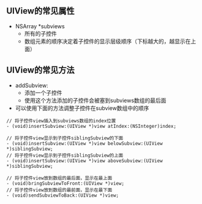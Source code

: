 
## UIView的常见属性
- NSArray *subviews
    - 所有的子控件
    - 数组元素的顺序决定着子控件的显示层级顺序（下标越大的，越显示在上面）

## UIView的常见方法
- addSubview:
    - 添加一个子控件
    - 使用这个方法添加的子控件会被塞到subviews数组的最后面
- 可以使用下面的方法调整子控件在subview数组中的顺序

```objc
// 将子控件view插入到subviews数组的index位置
- (void)insertSubview:(UIView *)view atIndex:(NSInteger)index;

// 将子控件view显示到子控件siblingSubview的下面
- (void)insertSubview:(UIView *)view belowSubview:(UIView *)siblingSubview;
// 将子控件view显示到子控件siblingSubview的上面
- (void)insertSubview:(UIView *)view aboveSubview:(UIView *)siblingSubview;

// 将子控件view放到数组的最后面，显示在最上面
- (void)bringSubviewToFront:(UIView *)view;
// 将子控件view放到数组的最前面，显示在最下面
- (void)sendSubviewToBack:(UIView *)view;
```